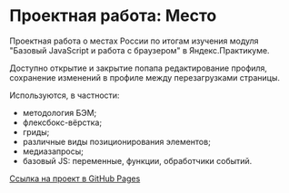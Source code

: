 # Проектная работа: Место

Проектная работа о местах России по итогам изучения модуля "Базовый JavaScript и работа с браузером" в Яндекс.Практикуме.

Доступно открытие и закрытие попапа редактирование профиля, сохранение изменений в профиле между перезагрузками страницы.

Используются, в частности:
* методология БЭМ;
* флексбокс-вёрстка;
* гриды;
* различные виды позиционирования элементов;
* медиазапросы;
* базовый JS: переменные, функции, обработчики событий.

[Ссылка на проект в GitHub Pages](https://e-zotova.github.io/mesto/)
